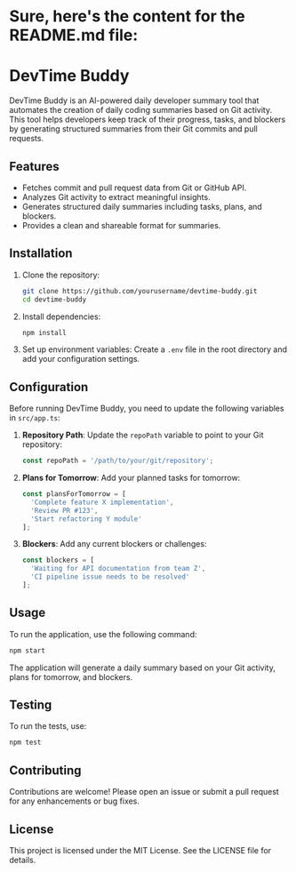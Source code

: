 # Sure, here's the content for the README.md file:

# DevTime Buddy

DevTime Buddy is an AI-powered daily developer summary tool that automates the creation of daily coding summaries based on Git activity. This tool helps developers keep track of their progress, tasks, and blockers by generating structured summaries from their Git commits and pull requests.

## Features

- Fetches commit and pull request data from Git or GitHub API.
- Analyzes Git activity to extract meaningful insights.
- Generates structured daily summaries including tasks, plans, and blockers.
- Provides a clean and shareable format for summaries.

## Installation

1. Clone the repository:
   ```bash
   git clone https://github.com/yourusername/devtime-buddy.git
   cd devtime-buddy
   ```

2. Install dependencies:
   ```bash
   npm install
   ```

3. Set up environment variables:
   Create a `.env` file in the root directory and add your configuration settings.

## Configuration

Before running DevTime Buddy, you need to update the following variables in `src/app.ts`:

1. **Repository Path**: Update the `repoPath` variable to point to your Git repository:
   ```typescript
   const repoPath = '/path/to/your/git/repository';
   ```

2. **Plans for Tomorrow**: Add your planned tasks for tomorrow:
   ```typescript
   const plansForTomorrow = [
     'Complete feature X implementation',
     'Review PR #123',
     'Start refactoring Y module'
   ];
   ```

3. **Blockers**: Add any current blockers or challenges:
   ```typescript
   const blockers = [
     'Waiting for API documentation from team Z',
     'CI pipeline issue needs to be resolved'
   ];
   ```

## Usage

To run the application, use the following command:
```bash
npm start
```

The application will generate a daily summary based on your Git activity, plans for tomorrow, and blockers.

## Testing

To run the tests, use:
```bash
npm test
```

## Contributing

Contributions are welcome! Please open an issue or submit a pull request for any enhancements or bug fixes.

## License

This project is licensed under the MIT License. See the LICENSE file for details.